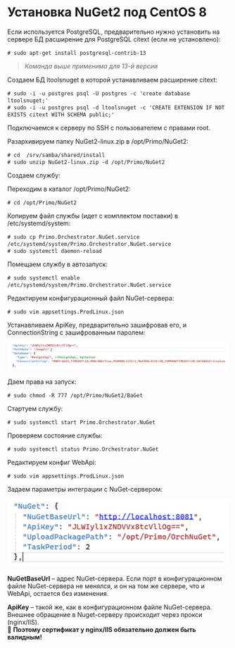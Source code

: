 # Установка NuGet2 под CentOS 8

Если используется PostgreSQL, предварительно нужно установить на сервере БД расширение для PostgreSQL citext (если не установлено):
```
# sudo apt-get install postgresql-contrib-13 
```	
> *Команда выше применима для 13-й версии*

Создаем БД ltoolsnuget в которой устанавливаем расширение citext:
```
# sudo -i -u postgres psql -U postgres -c 'create database ltoolsnuget;'
# sudo -i -u postgres psql -d ltoolsnuget -c 'CREATE EXTENSION IF NOT EXISTS citext WITH SCHEMA public;'
```
Подключаемся к серверу по SSH с пользователем с правами root. 

Разархивируем папку NuGet2-linux.zip в /opt/Primo/NuGet2:
```
# cd  /srv/samba/shared/install
# sudo unzip NuGet2-linux.zip -d /opt/Primo/NuGet2
```
Создаем службу:

Переходим в каталог /opt/Primo/NuGet2:
```
# cd /opt/Primo/NuGet2
```
Копируем файл службы (идет с комплектом поставки) в /etc/systemd/system:
```
# sudo cp Primo.Orchestrator.NuGet.service /etc/systemd/system/Primo.Orchestrator.NuGet.service
# sudo systemctl daemon-reload
```	
Помещаем службу в автозапуск:
```
# sudo systemctl enable /etc/systemd/system/Primo.Orchestrator.NuGet.service
```	
Редактируем конфигурационный файл NuGet-сервера:
```
# sudo vim appsettings.ProdLinux.json
```
Устанавливаем ApiKey, предварительно зашифровав его, и ConnectionString с зашифрованным паролем:

![](../../../../orchestrator-new/resources/install/linux/additional-components-linux/nuget-1.PNG)

Даем права на запуск:
```
# sudo chmod -R 777 /opt/Primo/NuGet2/BaGet
```
Стартуем службу:
```
# sudo systemctl start Primo.Orchestrator.NuGet
```
Проверяем состояние службы:
```
# sudo systemctl status Primo.Orchestrator.NuGet
```
Редактируем конфиг WebApi:
```
# sudo vim appsettings.ProdLinux.json
```
Задаем параметры интеграции с NuGet-сервером:

![](../../../../orchestrator-new/resources/install/linux/additional-components-linux/nuget-2.PNG)

**NuGetBaseUrl** – адрес NuGet-сервера. Если порт в конфигурационном файле NuGet-сервера не менялся, и он на том же сервере, что и WebApi, остается без изменения.

**ApiKey** – такой же, как в конфигурационном файле NuGet-сервера. Внешнее обращение в Nuget-серверу происходит через прокси (nginx/IIS).   
:small_orange_diamond: **Поэтому сертификат у nginx/IIS обязательно должен быть валидным!**

